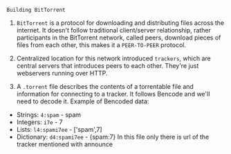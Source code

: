`Building BitTorrent`

1. `BitTorrent` is a protocol for downloading and distributing files across the internet.
It doesn't follow traditional client/server relationship, rather participants in the BitTorrent 
network, called peers, download pieces of files from each other, this makes it a 
`PEER-TO-PEER` protocol.

2. Centralized location for this network introduced `trackers`, which are central servers
that introduces peers to each other. They're just webservers running over HTTP.

3. A `.torrent` file describes the contents of a torrentable file and information for connecting to a tracker. It follows Bencode and we'll need to decode it.
Example of Bencoded data:
 - Strings: `4:spam` - spam
 - Integers: `i7e` - 7
 - Lists: `l4:spami7ee` - ['spam',7]
 - Dictionary: `d4:spami7ee` - {spam:7}
In this file only there is url of the tracker mentioned with announce 

